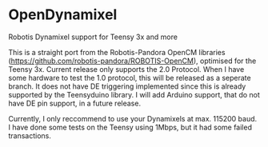 # OpenDynamixel
Robotis Dynamixel support for Teensy 3x and more

This is a straight port from the Robotis-Pandora OpenCM libraries (https://github.com/robotis-pandora/ROBOTIS-OpenCM), optimised for the Teensy 3x. Current release only supports the 2.0 Protocol. When I have some hardware to test the 1.0 protocol, this will be released as a seperate branch. It does not have DE triggering implemented since this is already supported by the Teensyduino library. I will add Arduino support, that do not have DE pin support, in a future release.

Currently, I only reccommend to use your Dynamixels at max. 115200 baud. I have done some tests on the Teensy using 1Mbps, but it had some failed transactions.
